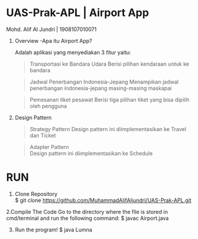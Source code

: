 # UAS-Prak-APL | Airport App
Mohd. Alif Al Jundri | 1908107010071

1. Overview
  -Apa itu Airport App?
  
   Adalah aplikasi yang menyediakan 3 fitur yaitu:
     > Transportasi ke Bandara Udara
        Berisi pilihan kendaraan untuk ke bandara
        
     > Jadwal Penerbangan Indonesia-Jepang
        Menampikan jadwal penerbangan indonesia-jepang masing-masing maskapai
        
     > Pemesanan tiket pesawat
       Berisi tiga pilihan tiket yang bisa dipilih oleh pengguna
       
 2. Design Pattern
    > Strategy Pattern
      Design pattern ini diimplementasikan ke Travel dan Ticket
      
    > Adapter Pattern      
      Design pattern ini diimplementasikan ke Schedule    
       
# RUN
  1. Clone Repository  
  $ git clone https://github.com/MuhammadAlifAljundri/UAS-Prak-APL.git
  
  2.Compile The Code
    Go to the directory where the file is stored in cmd/terminal and run the following command:
       $ javac Airport.java
         
   3. Run the program!
       $ java Lumna
  

